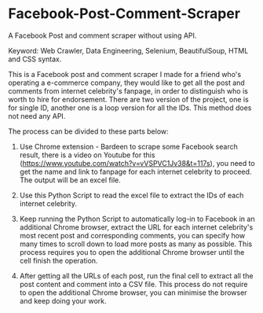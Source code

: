 # Facebook-Post-Comment-Scraper
A Facebook Post and comment scraper without using API.

Keyword: Web Crawler, Data Engineering, Selenium, BeautifulSoup, HTML and CSS syntax.   

This is a Facebook post and comment scraper I made for a friend who's operating a e-commerce company, they would like to get all the post and comments from internet celebrity's fanpage, in order to distinguish who is worth to hire for endorsement.
There are two version of the project, one is for single ID, another one is a loop version for all the IDs. This method does not need any API.

The process can be divided to these parts below:
1. Use Chrome extension - Bardeen to scrape some Facebook search result, there is a video on Youtube for this (https://www.youtube.com/watch?v=vVSPVC1Jv38&t=117s), you need to get the name and link to fanpage for each internet celebrity to proceed. The output will be an excel file.

2. Use this Python Script to read the excel file to extract the IDs of each internet celebrity.

3. Keep running the Python Script to automatically log-in to Facebook in an additional Chrome browser, extract the URL for each internet celebrity's most recent post and corresponding comments, you can specify how many times to scroll down to load more posts as many as possible. This process requires you to open the additional Chrome browser until the cell finish the operation.

4. After getting all the URLs of each post, run the final cell to extract all the post content and comment into a CSV file. This process do not require to open the additional Chrome browser, you can minimise the browser and keep doing your work. 
